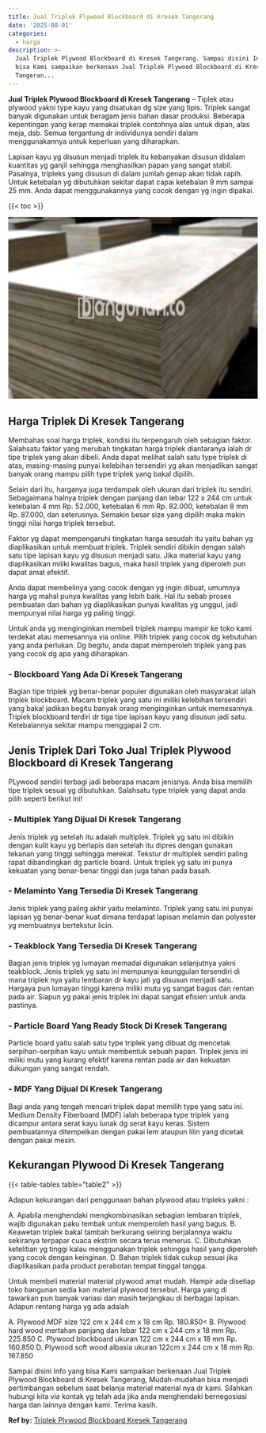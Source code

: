 ```yaml
---
title: Jual Triplek Plywood Blockboard di Kresek Tangerang
date: '2025-08-01'
categories:
  - harga
description: >-
  Jual Triplek Plywood Blockboard di Kresek Tangerang. Sampai disini Info yang
  bisa Kami sampaikan berkenaan Jual Triplek Plywood Blockboard di Kresek
  Tangeran...
---
```


**Jual Triplek Plywood Blockboard di Kresek Tangerang** – Tiplek atau plywood yakni type kayu yang disatukan dg size yang tipis. Triplek sangat banyak digunakan untuk beragam jenis bahan dasar produksi. Beberapa kepentingan yang kerap memakai triplek contohnya alas untuk dipan, alas meja, dsb. Semua tergantung dr individunya sendiri dalam menggunakannya untuk keperluan yang diharapkan.

Lapisan kayu yg disusun menjadi triplek itu kebanyakan disusun didalam kuantitas yg ganjil sehingga menghasilkan papan yang sangat stabil. Pasalnya, tripleks yang disusun di dalam jumlah genap akan tidak rapih. Untuk ketebalan yg dibutuhkan sekitar dapat capai ketebalan 9 mm sampai 25 mm. Anda dapat menggunakannya yang cocok dengan yg ingin dipakai.

{{< toc >}}

![Jual Triplek Plywood Blockboard di Kresek Tangerang](/images/jual-triplek-murah-30.png)

## Harga Triplek Di Kresek Tangerang

Membahas soal harga triplek, kondisi itu terpengaruh oleh sebagian faktor. Salahsatu faktor yang merubah tingkatan harga triplek diantaranya ialah dr tipe triplek yang akan dibeli. Anda dapat melihat salah satu type triplek di atas, masing-masing punyai kelebihan tersendiri yg akan menjadikan sangat banyak orang mampu pilih type triplek yang bakal dipilih.

Selain dari itu, harganya juga terdampak oleh ukuran dari triplek itu sendiri. Sebagaimana halnya triplek dengan panjang dan lebar 122 x 244 cm untuk ketebalan 4 mm Rp. 52.000, ketebalan 6 mm Rp. 82.000, ketebalan 8 mm Rp. 87.000, dan seterusnya. Semakin besar size yang dipilih maka makin tinggi nilai harga triplek tersebut.

Faktor yg dapat mempengaruhi tingkatan harga sesudah itu yaitu bahan yg diaplikasikan untuk membuat triplek. Triplek sendiri dibikin dengan salah satu tipe lapisan kayu yg disusun menjadi satu. Jika material kayu yang diaplikasikan miliki kwalitas bagus, maka hasil triplek yang diperoleh pun dapat amat efektif.

Anda dapat membelinya yang cocok dengan yg ingin dibuat, umumnya harga yg mahal punya kwalitas yang lebih baik. Hal itu sebab proses pembuatan dan bahan yg diaplikasikan punyai kwalitas yg unggul, jadi mempunyai nilai harga yg paling tinggi.

Untuk anda yg menginginkan membeli triplek mampu mampir ke toko kami terdekat atau memesannya via online. Pilih triplek yang cocok dg kebutuhan yang anda perlukan. Dg begitu, anda dapat memperoleh triplek yang pas yang cocok dg apa yang diharapkan.

### \- Blockboard Yang Ada Di Kresek Tangerang

Bagian tipe triplek yg benar-benar populer digunakan oleh masyarakat ialah triplek blockboard. Macam triplek yang satu ini miliki kelebihan tersendiri yang bakal jadikan begitu banyak orang menginginkan untuk memesannya. Triplek blockboard terdiri dr tiga tipe lapisan kayu yang disusun jadi satu. Ketebalannya sekitar mampu menggapai 2 cm.

## Jenis Triplek Dari Toko Jual Triplek Plywood Blockboard di Kresek Tangerang

PLywood sendiri terbagi jadi beberapa macam jenisnya. Anda bisa memilih tipe triplek sesuai yg dibutuhkan. Salahsatu type triplek yang dapat anda pilih seperti berikut ini!

### \- Multiplek Yang Dijual Di Kresek Tangerang

Jenis triplek yg setelah itu adalah multiplek. Triplek yg satu ini dibikin dengan kulit kayu yg berlapis dan setelah itu dipres dengan gunakan tekanan yang tinggi sehingga merekat. Tekstur dr multiplek sendiri paling rapat dibandingkan dg particle board. Untuk triplek yg satu ini punya kekuatan yang benar-benar tinggi dan juga tahan pada basah.

### \- Melaminto Yang Tersedia Di Kresek Tangerang

Jenis triplek yang paling akhir yaitu melaminto. Triplek yang satu ini punyai lapisan yg benar-benar kuat dimana terdapat lapisan melamin dan polyester yg membuatnya bertekstur licin.

### \- Teakblock Yang Tersedia Di Kresek Tangerang

Bagian jenis triplek yg lumayan memadai digunakan selanjutnya yakni teakblock. Jenis triplek yg satu ini mempunyai keunggulan tersendiri di mana triplek nya yaitu lembaran dr kayu jati yg disusun menjadi satu. Hargaya pun lumayan tinggi karena miliki mutu yg sangat bagus dan rentan pada air. Siapun yg pakai jenis triplek ini dapat sangat efisien untuk anda pastinya.

### \- Particle Board Yang Ready Stock Di Kresek Tangerang

Particle board yaitu salah satu type triplek yang dibuat dg mencetak serpihan-serpihan kayu untuk membentuk sebuah papan. Triplek jenis ini miliki mutu yang kurang efektif karena rentan pada air dan kekuatan dukungan yang sangat rendah.

### \- MDF Yang Dijual Di Kresek Tangerang

Bagi anda yang tengah mencari triplek dapat memilih type yang satu ini. Medium Density Fiberboard (MDF) ialah beberapa type triplek yang dicampur antara serat kayu lunak dg serat kayu keras. Sistem pembuatannya ditempelkan dengan pakai lem ataupun lilin yang dicetak dengan pakai mesin.

## Kekurangan Plywood Di Kresek Tangerang

{{< table-tables table="table2" >}}

Adapun kekurangan dari penggunaan bahan plywood atau tripleks yakni :

A. Apabila menghendaki mengkombinasikan sebagian lembaran triplek, wajib digunakan paku tembak untuk memperoleh hasil yang bagus. B. Keawetan triplek bakal tambah berkurang seiiring berjalannya waktu sekiranya terpapar cuaca ekstrim secara terus menerus. C. Dibutuhkan ketelitian yg tinggi kalau menggunakan triplek sehingga hasil yang diperoleh yang cocok dengan keinginan. D. Bahan triplek tidak cukup sesuai jika diaplikasikan pada product perabotan tempat tinggal tangga.

Untuk membeli material material plywood amat mudah. Hampir ada disetiap toko bangunan sedia kan material plywood tersebut. Harga yang di tawarkan pun banyak variasi dan masih terjangkau di berbagai lapisan. Adapun rentang harga yg ada adalah

A. Plywood MDF size 122 cm x 244 cm x 18 cm Rp. 180.850< B. Plywood hard wood mertahan panjang dan lebar 122 cm x 244 cm x 18 mm Rp. 225.850 C. Plywood blockboard ukuran 122 cm x 244 cm x 18 mm Rp. 160.850 D. Plywood soft wood albasia ukuran 122cm x 244 cm x 18 mm Rp. 167.850

Sampai disini Info yang bisa Kami sampaikan berkenaan Jual Triplek Plywood Blockboard di Kresek Tangerang, Mudah-mudahan bisa menjadi pertimbangan sebelum saat belanja material material nya dr kami. Silahkan hubungi kita via kontak yg telah ada jika anda menghendaki bernegosiasi harga dan lainnya dengan kami. Terima kasih.

**Ref by:** [Triplek Plywood Blockboard Kresek Tangerang](https://id.wikipedia.org/wiki/Triplek)
